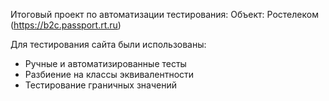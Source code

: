 Итоговый проект по автоматизации тестирования:
Объект: Ростелеком (https://b2c.passport.rt.ru)

Для тестирования сайта были использованы:
- Ручные и автоматизированные тесты
- Разбиение на классы эквивалентности
- Тестирование граничных значений
